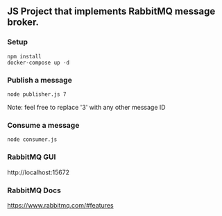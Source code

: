 ## **JS Project that implements RabbitMQ message broker.** 

### **Setup**
```
npm install
docker-compose up -d
```

### **Publish a message**
```
node publisher.js 7
```

Note: feel free to replace '3' with any other message ID

### **Consume a message**
```
node consumer.js
```

### **RabbitMQ GUI**
http://localhost:15672

### **RabbitMQ Docs**
https://www.rabbitmq.com/#features